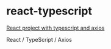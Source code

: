 # react-typescript

[React project with typescript and axios](https://darnelo-inc.github.io/react-typescript/)

React / 
TypeScript / 
Axios
